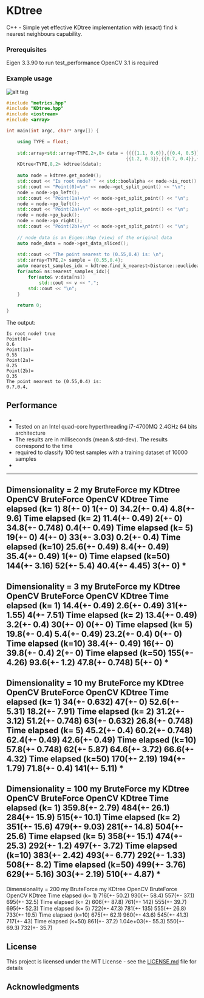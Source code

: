 # KDtree

C++ - Simple yet effective KDtree implementation with (exact) find k nearest neighbours capability.

### Prerequisites

Eigen 3.3.90
to run test_performance OpenCV 3.1 is required

### Example usage

![alt tag](https://raw.githubusercontent.com/lcit/KDtree/master/kdtree_example.JPG)

```C++
#include "metrics.hpp"
#include "KDtree.hpp"
#include <iostream>
#include <array>

int main(int argc, char* argv[]) {

    using TYPE = float;
    
    std::array<std::array<TYPE,2>,8> data = {{{{1.1, 0.6}},{{0.4, 0.5}},{{0.2, 0.6}},{{0.5, 0.9}},
                                            {{1.2, 0.3}},{{0.7, 0.4}},{{0.8, 1.0}},{{0.1, 0.2}}}};
    KDtree<TYPE,8,2> kdtree(&data);
    
    auto node = kdtree.get_node0();
    std::cout << "Is root node? " << std::boolalpha << node->is_root() << "\n";
    std::cout << "Point(0)=\n" << node->get_split_point() << "\n";
    node = node->go_left();
    std::cout << "Point(1a)=\n" << node->get_split_point() << "\n";
    node = node->go_left();
    std::cout << "Point(2a)=\n" << node->get_split_point() << "\n";
    node = node->go_back();
    node = node->go_right();
    std::cout << "Point(2b)=\n" << node->get_split_point() << "\n";
    
    // node_data is an Eigen::Map (view) of the original data
    auto node_data = node->get_data_sliced();
    
    std::cout << "The point nearest to (0.55,0.4) is: \n";
    std::array<TYPE,2> sample = {0.55,0.4};
    auto nearest_samples_idx = kdtree.find_k_nearest<Distance::euclidean>(1, sample);
    for(auto& ns:nearest_samples_idx){
        for(auto& v:data[ns])
            std::cout << v << ",";
        std::cout << "\n";
    }
    
    return 0;
}
```
The output:
```
Is root node? true
Point(0)=
0.6
Point(1a)=
0.55
Point(2a)=
0.25
Point(2b)=
0.35
The point nearest to (0.55,0.4) is: 
0.7,0.4,
```

## Performance

 * 
 * Tested on an Intel quad-core hyperthreading i7-4700MQ 2.4GHz 64 bits architecture
 * The results are in milliseconds (mean & std-dev). The results correspond to the time 
 * required to classify 100 test samples with a training dataset of 10000 samples
 * 
------------------------------------------------------------------------------------------
Dimensionality = 2
                      my BruteForce        my KDtree          OpenCV BruteForce    OpenCV KDtree
Time elapsed (k= 1)      8(+-     0)        1(+-     0)      34.2(+-   0.4)       4.8(+-   9.6)
Time elapsed (k= 2)   11.4(+-  0.49)        2(+-     0)      34.8(+- 0.748)       0.4(+-  0.49)
Time elapsed (k= 5)     19(+-     0)        4(+-     0)        33(+-  3.03)       0.2(+-   0.4)
Time elapsed (k=10)   25.6(+-  0.49)      8.4(+-  0.49)      35.4(+-  0.49)         1(+-     0)
Time elapsed (k=50)    144(+-  3.16)       52(+-   5.4)      40.4(+-  4.45)         3(+-     0)
* 
------------------------------------------------------------------------------------------
Dimensionality = 3
                      my BruteForce       my KDtree         OpenCV BruteForce    OpenCV KDtree
Time elapsed (k= 1)   14.4(+-  0.49)      2.6(+-  0.49)        31(+-  1.55)         4(+-  7.51)
Time elapsed (k= 2)   13.4(+-  0.49)      3.2(+-   0.4)        30(+-     0)         0(+-     0)
Time elapsed (k= 5)   19.8(+-   0.4)      5.4(+-  0.49)      23.2(+-   0.4)         0(+-     0)
Time elapsed (k=10)   38.4(+-  0.49)       16(+-     0)      39.8(+-   0.4)         2(+-     0)
Time elapsed (k=50)    155(+-  4.26)     93.6(+-   1.2)      47.8(+- 0.748)         5(+-     0)
*
------------------------------------------------------------------------------------------
Dimensionality = 10
                      my BruteForce         my KDtree      OpenCV BruteForce    OpenCV KDtree
Time elapsed (k= 1)     34(+- 0.632)       47(+-     0)      52.6(+-  5.31)      18.2(+-  7.91)
Time elapsed (k= 2)   31.2(+-  3.12)     51.2(+- 0.748)        63(+- 0.632)      26.8(+- 0.748)
Time elapsed (k= 5)   45.2(+-   0.4)     60.2(+- 0.748)      62.4(+-  0.49)      42.6(+-  0.49)
Time elapsed (k=10)   57.8(+- 0.748)       62(+-  5.87)      64.6(+-  3.72)      66.6(+-  4.32)
Time elapsed (k=50)    170(+-  2.19)      194(+-  1.79)      71.8(+-   0.4)       141(+-  5.11)
*
------------------------------------------------------------------------------------------
Dimensionality = 100
                      my BruteForce        my KDtree          OpenCV BruteForce    OpenCV KDtree
Time elapsed (k= 1)  359.8(+-  2.79)      484(+-  26.1)       284(+-  15.9)       515(+-  10.1)
Time elapsed (k= 2)    351(+-  15.6)      479(+-  9.03)       281(+-  14.8)       504(+-  25.6)
Time elapsed (k= 5)    358(+-  15.1)      474(+-  25.3)       292(+-   1.2)       497(+-  3.72)
Time elapsed (k=10)    383(+-  2.42)      493(+-  6.77)       292(+-  1.33)       508(+-   8.2)
Time elapsed (k=50)    499(+-  3.76)      629(+-  5.16)       303(+-  2.19)       510(+-  4.87)
*
------------------------------------------------------------------------------------------
Dimensionality = 200
                      my BruteForce        my KDtree          OpenCV BruteForce    OpenCV KDtree
Time elapsed (k= 1)    716(+-  50.2)      930(+-  58.4)       557(+-  37.1)       695(+-  32.5)
Time elapsed (k= 2)    606(+-  87.8)      761(+-   142)       555(+-  39.7)       695(+-  52.3)
Time elapsed (k= 5)    722(+-  47.3)      781(+-   135)       555(+-  26.8)       733(+-  19.5)
Time elapsed (k=10)    675(+-  62.1)      960(+-  43.6)       545(+-  41.3)       717(+-    43)
Time elapsed (k=50)    861(+-  37.2)     1.04e+03(+-  55.3)       550(+-  69.3)       732(+-  35.7)

## License

This project is licensed under the MIT License - see the [LICENSE.md](LICENSE.md) file for details

## Acknowledgments


